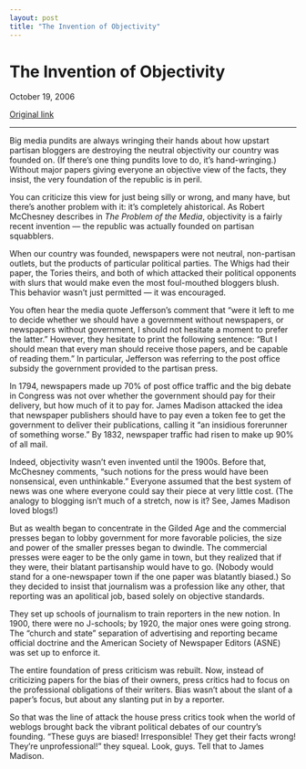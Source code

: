 ```yaml
---
layout: post
title: "The Invention of Objectivity"
---
```

The Invention of Objectivity
============================

October 19, 2006

[Original link](http://www.aaronsw.com/weblog/newobjectivity)

* * * * *

Big media pundits are always wringing their hands about how upstart
partisan bloggers are destroying the neutral objectivity our country was
founded on. (If there’s one thing pundits love to do, it’s
hand-wringing.) Without major papers giving everyone an objective view
of the facts, they insist, the very foundation of the republic is in
peril.

You can criticize this view for just being silly or wrong, and many
have, but there’s another problem with it: it’s completely ahistorical.
As Robert McChesney describes in *The Problem of the Media*, objectivity
is a fairly recent invention — the republic was actually founded on
partisan squabblers.

When our country was founded, newspapers were not neutral, non-partisan
outlets, but the products of particular political parties. The Whigs had
their paper, the Tories theirs, and both of which attacked their
political opponents with slurs that would make even the most
foul-mouthed bloggers blush. This behavior wasn’t just permitted — it
was encouraged.

You often hear the media quote Jefferson’s comment that “were it left to
me to decide whether we should have a government without newspapers, or
newspapers without government, I should not hesitate a moment to prefer
the latter.” However, they hesitate to print the following sentence:
“But I should mean that every man should receive those papers, and be
capable of reading them.” In particular, Jefferson was referring to the
post office subsidy the government provided to the partisan press.

In 1794, newspapers made up 70% of post office traffic and the big
debate in Congress was not over whether the government should pay for
their delivery, but how much of it to pay for. James Madison attacked
the idea that newspaper publishers should have to pay even a token fee
to get the government to deliver their publications, calling it “an
insidious forerunner of something worse.” By 1832, newspaper traffic had
risen to make up 90% of all mail.

Indeed, objectivity wasn’t even invented until the 1900s. Before that,
McChesney comments, “such notions for the press would have been
nonsensical, even unthinkable.” Everyone assumed that the best system of
news was one where everyone could say their piece at very little cost.
(The analogy to blogging isn’t much of a stretch, now is it? See, James
Madison loved blogs!)

But as wealth began to concentrate in the Gilded Age and the commercial
presses began to lobby government for more favorable policies, the size
and power of the smaller presses began to dwindle. The commercial
presses were eager to be the only game in town, but they realized that
if they were, their blatant partisanship would have to go. (Nobody would
stand for a one-newspaper town if the one paper was blatantly biased.)
So they decided to insist that journalism was a profession like any
other, that reporting was an apolitical job, based solely on objective
standards.

They set up schools of journalism to train reporters in the new notion.
In 1900, there were no J-schools; by 1920, the major ones were going
strong. The “church and state” separation of advertising and reporting
became official doctrine and the American Society of Newspaper Editors
(ASNE) was set up to enforce it.

The entire foundation of press criticism was rebuilt. Now, instead of
criticizing papers for the bias of their owners, press critics had to
focus on the professional obligations of their writers. Bias wasn’t
about the slant of a paper’s focus, but about any slanting put in by a
reporter.

So that was the line of attack the house press critics took when the
world of weblogs brought back the vibrant political debates of our
country’s founding. “These guys are biased! Irresponsible! They get
their facts wrong! They’re unprofessional!” they squeal. Look, guys.
Tell that to James Madison.
